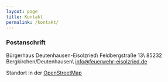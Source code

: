 ```yaml
---
layout: page
title: Kontakt
permalink: /kontakt/
---
```


### Postanschrift

Bürgerhaus Deutenhausen-Eisolzried\\
Feldbergstraße 13\\
85232 Bergkirchen/Deutenhausen\\
<span class="ion ion-email"></span> [info@feuerwehr-eisolzried.de](mailto://info@feuerwehr-eisolzried.de)

Standort in der [OpenStreetMap](http://www.openstreetmap.org/node/670854444)

